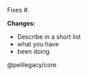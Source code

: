 Fixes #<issue number here>.

**Changes:**  
- Describe in a short list
- what you have
- been doing

@pelilegacy/core
